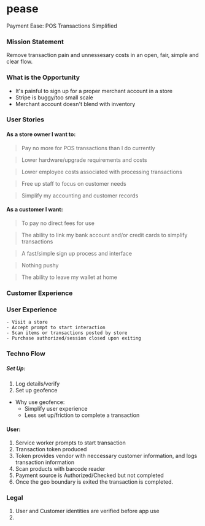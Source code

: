# pease
Payment Ease: POS Transactions Simplified

### Mission Statement
Remove transaction pain and unnessesary costs in an open, fair, simple and clear flow.

### What is the Opportunity
- It's painful to sign up for a proper merchant account in a store
- Stripe is buggy/too small scale
- Merchant account doesn't blend with inventory

### User Stories

#### As a store owner I want to:
> Pay no more for POS transactions than I do currently

> Lower hardware/upgrade requirements and costs

> Lower employee costs associated with processing transactions

> Free up staff to focus on customer needs

> Simplify my accounting and customer records

#### As a customer I want:
> To pay no direct fees for use

> The ability to link my bank account and/or credit cards to simplify transactions

> A fast/simple sign up process and interface

> Nothing pushy

> The ability to leave my wallet at home

### Customer Experience

### User Experience 
```
- Visit a store
- Accept prompt to start interaction
- Scan items or transactions posted by store
- Purchase authorized/session closed upon exiting
```

### Techno Flow

##### Set Up:
1. Log details/verify
2. Set up geofence
  + Why use geofence:
    + Simplify user experience
    + Less set up/friction to complete a transaction

#### User:
1. Service worker prompts to start transaction
2. Transaction token produced
3. Token provides vendor with neccessary customer information, and logs transaction information
4. Scan products with barcode reader
5. Payment source is Authorized/Checked but not completed
6. Once the geo boundary is exited the transaction is completed.

### Legal
1. User and Customer identities are verified before app use
2. 
